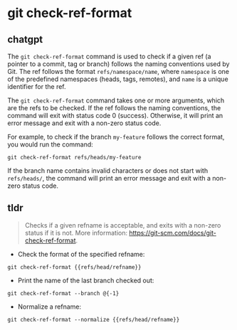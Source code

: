 # git check-ref-format 
## chatgpt 
The `git check-ref-format` command is used to check if a given ref (a pointer to a commit, tag or branch) follows the naming conventions used by Git. The ref follows the format `refs/namespace/name`, where `namespace` is one of the predefined namespaces (heads, tags, remotes), and `name` is a unique identifier for the ref.

The `git check-ref-format` command takes one or more arguments, which are the refs to be checked. If the ref follows the naming conventions, the command will exit with status code 0 (success). Otherwise, it will print an error message and exit with a non-zero status code.

For example, to check if the branch `my-feature` follows the correct format, you would run the command:

```
git check-ref-format refs/heads/my-feature
```

If the branch name contains invalid characters or does not start with `refs/heads/`, the command will print an error message and exit with a non-zero status code. 

## tldr 
 
> Checks if a given refname is acceptable, and exits with a non-zero status if it is not.
> More information: <https://git-scm.com/docs/git-check-ref-format>.

- Check the format of the specified refname:

`git check-ref-format {{refs/head/refname}}`

- Print the name of the last branch checked out:

`git check-ref-format --branch @{-1}`

- Normalize a refname:

`git check-ref-format --normalize {{refs/head/refname}}`

